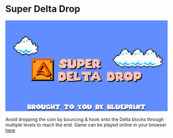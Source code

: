 # Super Delta Drop

![Delta Lake Diver game](super-delta-drop-preview.png)

Avoid dropping the coin by bouncing & hook onto the Delta blocks through multiple levels to reach the end. Game can be played online in your browser [here](https://gd.games/gnakan/super-delta-drop).
